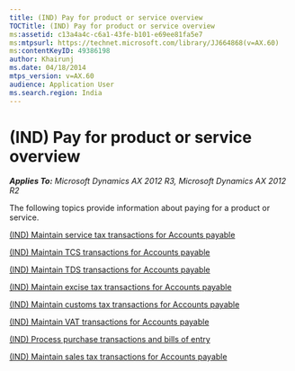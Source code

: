```yaml
---
title: (IND) Pay for product or service overview
TOCTitle: (IND) Pay for product or service overview
ms:assetid: c13a4a4c-c6a1-43fe-b101-e69ee81fa5e7
ms:mtpsurl: https://technet.microsoft.com/library/JJ664868(v=AX.60)
ms:contentKeyID: 49386198
author: Khairunj
ms.date: 04/18/2014
mtps_version: v=AX.60
audience: Application User
ms.search.region: India
---
```


# (IND) Pay for product or service overview 


_**Applies To:** Microsoft Dynamics AX 2012 R3, Microsoft Dynamics AX 2012 R2_

The following topics provide information about paying for a product or service.

[(IND) Maintain service tax transactions for Accounts payable](ind-maintain-service-tax-transactions-for-accounts-payable.md)

[(IND) Maintain TCS transactions for Accounts payable](ind-maintain-tcs-transactions-for-accounts-payable.md)

[(IND) Maintain TDS transactions for Accounts payable](ind-maintain-tds-transactions-for-accounts-payable.md)

[(IND) Maintain excise tax transactions for Accounts payable](ind-maintain-excise-tax-transactions-for-accounts-payable.md)

[(IND) Maintain customs tax transactions for Accounts payable](ind-maintain-customs-tax-transactions-for-accounts-payable.md)

[(IND) Maintain VAT transactions for Accounts payable](ind-maintain-vat-transactions-for-accounts-payable.md)

[(IND) Process purchase transactions and bills of entry](ind-process-purchase-transactions-and-bills-of-entry.md)

[(IND) Maintain sales tax transactions for Accounts payable](ind-maintain-sales-tax-transactions-for-accounts-payable.md)

  


